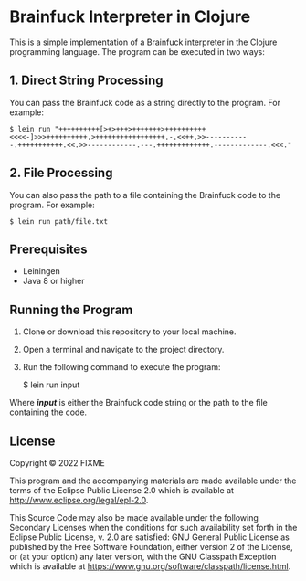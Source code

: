 # Brainfuck Interpreter in Clojure

This is a simple implementation of a Brainfuck interpreter in the Clojure programming language. The program can be executed in two ways:

## 1. Direct String Processing

You can pass the Brainfuck code as a string directly to the program. For example:

    $ lein run "++++++++++[>+>+++>+++++++>++++++++++<<<<-]>>>++++++++++.>+++++++++++++++++.-.<<++.>>-----------.+++++++++++.<<.>>------------.---.+++++++++++++.-------------.<<<."

## 2. File Processing

You can also pass the path to a file containing the Brainfuck code to the program. For example:

    $ lein run path/file.txt


## Prerequisites

* Leiningen
* Java 8 or higher

## Running the Program

1. Clone or download this repository to your local machine.
2. Open a terminal and navigate to the project directory.
3. Run the following command to execute the program:

    $ lein run input

Where ***input*** is either the Brainfuck code string or the path to the file containing the code.

## License

Copyright © 2022 FIXME

This program and the accompanying materials are made available under the
terms of the Eclipse Public License 2.0 which is available at
http://www.eclipse.org/legal/epl-2.0.

This Source Code may also be made available under the following Secondary
Licenses when the conditions for such availability set forth in the Eclipse
Public License, v. 2.0 are satisfied: GNU General Public License as published by
the Free Software Foundation, either version 2 of the License, or (at your
option) any later version, with the GNU Classpath Exception which is available
at https://www.gnu.org/software/classpath/license.html.
